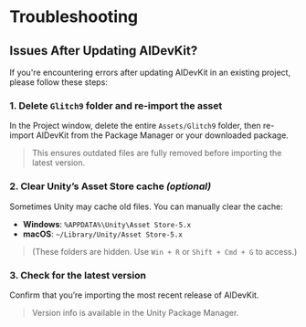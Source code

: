 # Troubleshooting

## Issues After Updating AIDevKit?

If you're encountering errors after updating AIDevKit in an existing project, please follow these steps:

### 1. Delete `Glitch9` folder and re-import the asset

In the Project window, delete the entire `Assets/Glitch9` folder, then re-import AIDevKit from the Package Manager or your downloaded package.

> This ensures outdated files are fully removed before importing the latest version.

### 2. Clear Unity’s Asset Store cache *(optional)*

Sometimes Unity may cache old files. You can manually clear the cache:

* **Windows**: `%APPDATA%\Unity\Asset Store-5.x`
* **macOS**: `~/Library/Unity/Asset Store-5.x`

> (These folders are hidden. Use `Win + R` or `Shift + Cmd + G` to access.)

### 3. Check for the latest version

Confirm that you’re importing the most recent release of AIDevKit.

> Version info is available in the Unity Package Manager.
